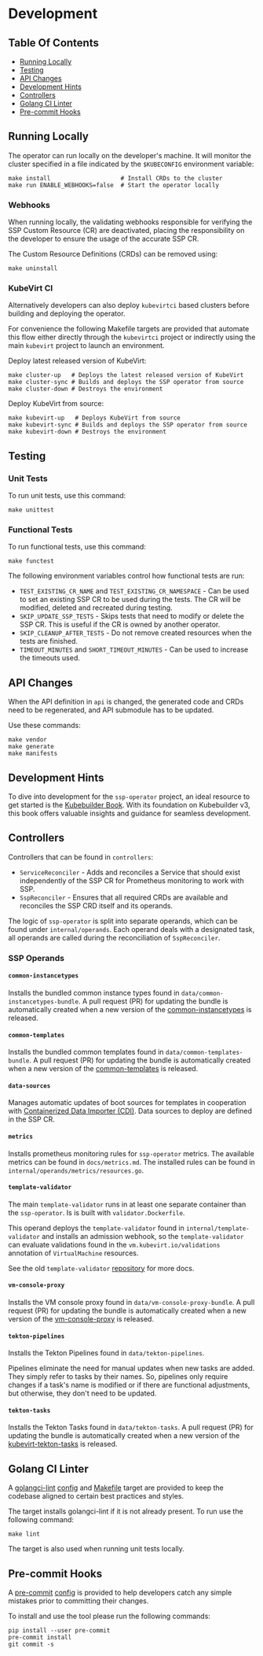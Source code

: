 # Development

## Table Of Contents

- [Running Locally](#running-locally)
- [Testing](#testing)
- [API Changes](#api-changes)
- [Development Hints](#development-hints)
- [Controllers](#controllers)
- [Golang CI Linter](#golang-ci-linter)
- [Pre-commit Hooks](#pre-commit-hooks)

## Running Locally

The operator can run locally on the developer's machine.
It will monitor the cluster specified in a file indicated by the `$KUBECONFIG`
environment variable:
```shell
make install                    # Install CRDs to the cluster
make run ENABLE_WEBHOOKS=false  # Start the operator locally
```

### Webhooks

When running locally, the validating webhooks responsible for verifying the SSP Custom Resource (CR)
are deactivated, placing the responsibility on the developer to ensure the usage of the accurate
SSP CR.

The Custom Resource Definitions (CRDs) can be removed using:
```shell
make uninstall
```

### KubeVirt CI

Alternatively developers can also deploy `kubevirtci` based clusters before
building and deploying the operator.

For convenience the following Makefile
targets are provided that automate this flow either directly through the
`kubevirtci` project or indirectly using the main `kubevirt` project to
launch an environment.

Deploy latest released version of KubeVirt:
```shell
make cluster-up   # Deploys the latest released version of KubeVirt
make cluster-sync # Builds and deploys the SSP operator from source
make cluster-down # Destroys the environment
```

Deploy KubeVirt from source:
```shell
make kubevirt-up   # Deploys KubeVirt from source
make kubevirt-sync # Builds and deploys the SSP operator from source
make kubevirt-down # Destroys the environment
```

## Testing

### Unit Tests

To run unit tests, use this command:
```shell
make unittest
```

### Functional Tests

To run functional tests, use this command:
```shell
make functest
```

The following environment variables control how functional tests are run:

- `TEST_EXISTING_CR_NAME` and `TEST_EXISTING_CR_NAMESPACE` - Can be used
  to set an existing SSP CR to be used during the tests.
  The CR will be modified, deleted and recreated during testing.
- `SKIP_UPDATE_SSP_TESTS` - Skips tests that need to modify or delete
  the SSP CR. This is useful if the CR is owned by another operator.
- `SKIP_CLEANUP_AFTER_TESTS` - Do not remove created resources when
  the tests are finished.
- `TIMEOUT_MINUTES` and `SHORT_TIMEOUT_MINUTES` - Can be used to increase the timeouts used.

## API Changes

When the API definition in `api` is changed,
the generated code and CRDs need to be regenerated,
and API submodule has to be updated.

Use these commands:
```shell
make vendor
make generate
make manifests
```

## Development Hints

To dive into development for the `ssp-operator` project, an ideal resource to get started
is the [Kubebuilder Book](https://book.kubebuilder.io/). With its foundation on Kubebuilder v3,
this book offers valuable insights and guidance for seamless development.

## Controllers

Controllers that can be found in `controllers`:

- `ServiceReconciler` - Adds and reconciles a Service that should exist
independently of the SSP CR for Prometheus monitoring to work with SSP.
- `SspReconciler` - Ensures that all required CRDs are available and reconciles
  the SSP CRD itself and its operands.

The logic of `ssp-operator` is split into separate operands, which can be found
under `internal/operands`. Each operand deals with a designated task, all
operands are called during the reconciliation of `SspReconciler`.

### SSP Operands

#### `common-instancetypes`

Installs the bundled common instance types found in `data/common-instancetypes-bundle`.
A pull request (PR) for updating the bundle is automatically created when a new version
of the [common-instancetypes](https://github.com/kubevirt/common-instancetypes) is released.

#### `common-templates`

Installs the bundled common templates found in `data/common-templates-bundle`.
A pull request (PR) for updating the bundle is automatically created when a new version
of the [common-templates](https://github.com/kubevirt/common-templates) is released.

#### `data-sources`

Manages automatic updates of boot sources for templates in cooperation with
[Containerized Data Importer (CDI)](https://github.com/kubevirt/containerized-data-importer).
Data sources to deploy are defined in the SSP CR.

#### `metrics`

Installs prometheus monitoring rules for `ssp-operator` metrics. The available
metrics can be found in `docs/metrics.md`. The installed rules can be found in
`internal/operands/metrics/resources.go`.

#### `template-validator`

The main `template-validator` runs in at least one separate container than the
`ssp-operator`. Is is built with `validator.Dockerfile`.

This operand deploys the `template-validator` found in
`internal/template-validator` and installs an admission webhook, so the
`template-validator` can evaluate validations found in the
`vm.kubevirt.io/validations` annotation of `VirtualMachine` resources.

See the old `template-validator` [repository](https://github.com/kubevirt/kubevirt-template-validator)
for more docs.

#### `vm-console-proxy`

Installs the VM console proxy found in `data/vm-console-proxy-bundle`.
A pull request (PR) for updating the bundle is automatically created when a new version
of the [vm-console-proxy](https://github.com/kubevirt/vm-console-proxy) is released.

#### `tekton-pipelines`

Installs the Tekton Pipelines found in `data/tekton-pipelines`.

Pipelines eliminate the need for manual updates when new tasks are added.
They simply refer to tasks by their names. So, pipelines only require changes if a task's
name is modified or if there are functional adjustments, but otherwise,
they don't need to be updated.

#### `tekton-tasks`

Installs the Tekton Tasks found in `data/tekton-tasks`.
A pull request (PR) for updating the bundle is automatically created when a new version
of the [kubevirt-tekton-tasks](https://github.com/kubevirt/kubevirt-tekton-tasks) is released.

## Golang CI Linter

A [golangci-lint](https://golangci-lint.run/) [config](../.golangci.yaml) and [Makefile](../Makefile)
target are provided to keep the codebase aligned to certain best practices and styles.

The target installs golangci-lint if it is not already present. To run use the following command:
```shell
make lint
```

The target is also used when running unit tests locally.

## Pre-commit Hooks

A [pre-commit](https://pre-commit.com/) [config](../.pre-commit-config.yaml) is provided to help
developers catch any simple mistakes prior to committing their changes.

To install and use the tool please run the following commands:
```shell
pip install --user pre-commit
pre-commit install
git commit -s
```
